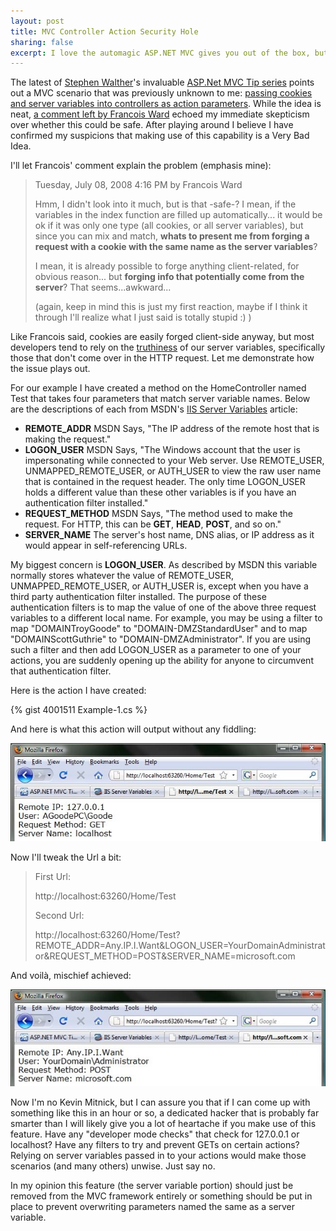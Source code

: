 ```yaml
--- 
layout: post
title: MVC Controller Action Security Hole
sharing: false
excerpt: I love the automagic ASP.NET MVC gives you out of the box, but it looks like some of that magic comes at a steep price for your application's security.
---
```


The latest of [Stephen Walther](http://weblogs.asp.net/stephenwalther/)'s invaluable [ASP.Net MVC Tip series](http://weblogs.asp.net/stephenwalther/archive/tags/Tips/default.aspx) points out a MVC scenario that was previously unknown to me: [passing cookies and server variables into controllers as action parameters](http://weblogs.asp.net/stephenwalther/archive/2008/07/08/asp-net-mvc-tip-15-pass-browser-cookies-and-server-variables-as-action-parameters.aspx). While the idea is neat, [a comment left by Francois Ward](http://weblogs.asp.net/stephenwalther/archive/2008/07/08/asp-net-mvc-tip-15-pass-browser-cookies-and-server-variables-as-action-parameters.aspx#6377484) echoed my immediate skepticism over whether this could be safe. After playing around I believe I have confirmed my suspicions that making use of this capability is a Very Bad Idea.

I'll let Francois' comment explain the problem (emphasis mine):

<blockquote>
Tuesday, July 08, 2008 4:16 PM by Francois Ward

Hmm, I didn't look into it much, but is that -safe-? I mean, if the variables in the index function are filled up automatically... it would be ok if it was only one type (all cookies, or all server variables), but since you can mix and match, **whats to present me from forging a request with a cookie with the same name as the server variables**?

I mean, it is already possible to forge anything client-related, for obvious reason... but **forging info that potentially come from the server**? That seems...awkward...

(again, keep in mind this is just my first reaction, maybe if I think it through I'll realize what I just said is totally stupid :) )
</blockquote>

Like Francois said, cookies are easily forged client-side anyway, but most developers tend to rely on the [truthiness](http://en.wikipedia.org/wiki/Truthiness) of our server variables, specifically those that don't come over in the HTTP request. Let me demonstrate how the issue plays out.

For our example I have created a method on the HomeController named Test that takes four parameters that match server variable names. Below are the descriptions of each from MSDN's [IIS Server Variables](http://msdn.microsoft.com/en-us/library/ms524602.aspx) article:

* **REMOTE_ADDR** MSDN Says, "The IP address of the remote host that is making the request."
* **LOGON_USER** MSDN Says, "The Windows account that the user is impersonating while connected to your Web server. Use REMOTE_USER, UNMAPPED_REMOTE_USER, or AUTH_USER to view the raw user name that is contained in the request header. The only time LOGON_USER holds a different value than these other variables is if you have an authentication filter installed."
* **REQUEST_METHOD** MSDN Says, "The method used to make the request. For HTTP, this can be **GET**, **HEAD**, **POST**, and so on."
* **SERVER_NAME** The server's host name, DNS alias, or IP address as it would appear in self-referencing URLs.

My biggest concern is **LOGON_USER**. As described by MSDN this variable normally stores whatever the value of REMOTE_USER, UNMAPPED_REMOTE_USER, or AUTH_USER is, except when you have a third party authentication filter installed. The purpose of these authentication filters is to map the value of one of the above three request variables to a different local name. For example, you may be using a filter to map "DOMAINTroyGoode" to "DOMAIN-DMZStandardUser" and to map "DOMAINScottGuthrie" to "DOMAIN-DMZAdministrator". If you are using such a filter and then add LOGON_USER as a parameter to one of your actions, you are suddenly opening up the ability for anyone to circumvent that authentication filter.

Here is the action I have created:

{% gist 4001511 Example-1.cs %}

And here is what this action will output without any fiddling:

![IMAGE](/custom/files/old/Unhacked_2.jpg)

Now I'll tweak the Url a bit:

<blockquote>
First Url:

http://localhost:63260/Home/Test

Second Url:

http://localhost:63260/Home/Test?REMOTE_ADDR=Any.IP.I.Want&LOGON_USER=YourDomainAdministrator&REQUEST_METHOD=POST&SERVER_NAME=microsoft.com
</blockquote>

And voil&agrave;, mischief achieved:

![IMAGE](/custom/files/old/TotallyHaxxored_2.jpg)

Now I'm no Kevin Mitnick, but I can assure you that if I can come up with something like this in an hour or so, a dedicated hacker that is probably far smarter than I will likely give you a lot of heartache if you make use of this feature. Have any "developer mode checks" that check for 127.0.0.1 or localhost? Have any filters to try and prevent GETs on certain actions? Relying on server variables passed in to your actions would make those scenarios (and many others) unwise. Just say no.

In my opinion this feature (the server variable portion) should just be removed from the MVC framework entirely or something should be put in place to prevent overwriting parameters named the same as a server variable. 